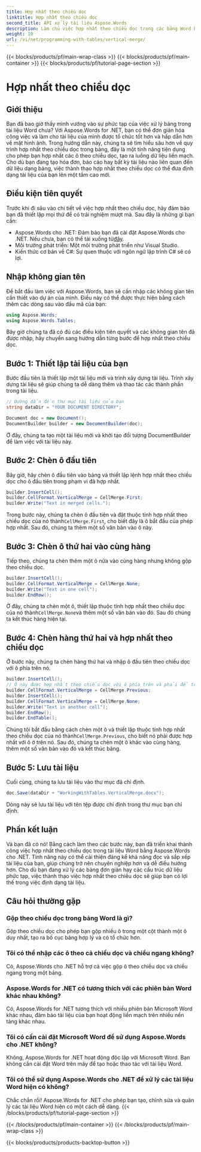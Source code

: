 ```yaml
---
title: Hợp nhất theo chiều dọc
linktitle: Hợp nhất theo chiều dọc
second_title: API xử lý tài liệu Aspose.Words
description: Làm chủ việc hợp nhất theo chiều dọc trong các bảng Word bằng Aspose.Words cho .NET với hướng dẫn chi tiết này. Tìm hiểu hướng dẫn từng bước để định dạng tài liệu chuyên nghiệp.
weight: 10
url: /vi/net/programming-with-tables/vertical-merge/
---
```


{{< blocks/products/pf/main-wrap-class >}}
{{< blocks/products/pf/main-container >}}
{{< blocks/products/pf/tutorial-page-section >}}

# Hợp nhất theo chiều dọc

## Giới thiệu

Bạn đã bao giờ thấy mình vướng vào sự phức tạp của việc xử lý bảng trong tài liệu Word chưa? Với Aspose.Words for .NET, bạn có thể đơn giản hóa công việc và làm cho tài liệu của mình được tổ chức tốt hơn và hấp dẫn hơn về mặt hình ảnh. Trong hướng dẫn này, chúng ta sẽ tìm hiểu sâu hơn về quy trình hợp nhất theo chiều dọc trong bảng, đây là một tính năng tiện dụng cho phép bạn hợp nhất các ô theo chiều dọc, tạo ra luồng dữ liệu liền mạch. Cho dù bạn đang tạo hóa đơn, báo cáo hay bất kỳ tài liệu nào liên quan đến dữ liệu dạng bảng, việc thành thạo hợp nhất theo chiều dọc có thể đưa định dạng tài liệu của bạn lên một tầm cao mới.

## Điều kiện tiên quyết

Trước khi đi sâu vào chi tiết về việc hợp nhất theo chiều dọc, hãy đảm bảo bạn đã thiết lập mọi thứ để có trải nghiệm mượt mà. Sau đây là những gì bạn cần:

-  Aspose.Words cho .NET: Đảm bảo bạn đã cài đặt Aspose.Words cho .NET. Nếu chưa, bạn có thể tải xuống từ[đây](https://releases.aspose.com/words/net/).
- Môi trường phát triển: Một môi trường phát triển như Visual Studio.
- Kiến thức cơ bản về C#: Sự quen thuộc với ngôn ngữ lập trình C# sẽ có lợi.

## Nhập không gian tên

Để bắt đầu làm việc với Aspose.Words, bạn sẽ cần nhập các không gian tên cần thiết vào dự án của mình. Điều này có thể được thực hiện bằng cách thêm các dòng sau vào đầu mã của bạn:

```csharp
using Aspose.Words;
using Aspose.Words.Tables;
```

Bây giờ chúng ta đã có đủ các điều kiện tiên quyết và các không gian tên đã được nhập, hãy chuyển sang hướng dẫn từng bước để hợp nhất theo chiều dọc.

## Bước 1: Thiết lập tài liệu của bạn

Bước đầu tiên là thiết lập một tài liệu mới và trình xây dựng tài liệu. Trình xây dựng tài liệu sẽ giúp chúng ta dễ dàng thêm và thao tác các thành phần trong tài liệu.

```csharp
// Đường dẫn đến thư mục tài liệu của bạn
string dataDir = "YOUR DOCUMENT DIRECTORY";

Document doc = new Document();
DocumentBuilder builder = new DocumentBuilder(doc);
```

Ở đây, chúng ta tạo một tài liệu mới và khởi tạo đối tượng DocumentBuilder để làm việc với tài liệu này.

## Bước 2: Chèn ô đầu tiên

Bây giờ, hãy chèn ô đầu tiên vào bảng và thiết lập lệnh hợp nhất theo chiều dọc cho ô đầu tiên trong phạm vi đã hợp nhất.

```csharp
builder.InsertCell();
builder.CellFormat.VerticalMerge = CellMerge.First;
builder.Write("Text in merged cells.");
```

 Trong bước này, chúng ta chèn ô đầu tiên và đặt thuộc tính hợp nhất theo chiều dọc của nó thành`CellMerge.First`, cho biết đây là ô bắt đầu của phép hợp nhất. Sau đó, chúng ta thêm một số văn bản vào ô này.

## Bước 3: Chèn ô thứ hai vào cùng hàng

Tiếp theo, chúng ta chèn thêm một ô nữa vào cùng hàng nhưng không gộp theo chiều dọc.

```csharp
builder.InsertCell();
builder.CellFormat.VerticalMerge = CellMerge.None;
builder.Write("Text in one cell");
builder.EndRow();
```

 Ở đây, chúng ta chèn một ô, thiết lập thuộc tính hợp nhất theo chiều dọc của nó thành`CellMerge.None`và thêm một số văn bản vào đó. Sau đó chúng ta kết thúc hàng hiện tại.

## Bước 4: Chèn hàng thứ hai và hợp nhất theo chiều dọc

Ở bước này, chúng ta chèn hàng thứ hai và nhập ô đầu tiên theo chiều dọc với ô phía trên nó.

```csharp
builder.InsertCell();
// Ô này được hợp nhất theo chiều dọc với ô phía trên và phải để trống.
builder.CellFormat.VerticalMerge = CellMerge.Previous;
builder.InsertCell();
builder.CellFormat.VerticalMerge = CellMerge.None;
builder.Write("Text in another cell");
builder.EndRow();
builder.EndTable();
```

 Chúng tôi bắt đầu bằng cách chèn một ô và thiết lập thuộc tính hợp nhất theo chiều dọc của nó thành`CellMerge.Previous`, cho biết nó phải được hợp nhất với ô ở trên nó. Sau đó, chúng ta chèn một ô khác vào cùng hàng, thêm một số văn bản vào đó và kết thúc bảng.

## Bước 5: Lưu tài liệu

Cuối cùng, chúng ta lưu tài liệu vào thư mục đã chỉ định.

```csharp
doc.Save(dataDir + "WorkingWithTables.VerticalMerge.docx");
```

Dòng này sẽ lưu tài liệu với tên tệp được chỉ định trong thư mục bạn chỉ định.

## Phần kết luận

Và bạn đã có nó! Bằng cách làm theo các bước này, bạn đã triển khai thành công việc hợp nhất theo chiều dọc trong tài liệu Word bằng Aspose.Words cho .NET. Tính năng này có thể cải thiện đáng kể khả năng đọc và sắp xếp tài liệu của bạn, giúp chúng trở nên chuyên nghiệp hơn và dễ điều hướng hơn. Cho dù bạn đang xử lý các bảng đơn giản hay các cấu trúc dữ liệu phức tạp, việc thành thạo việc hợp nhất theo chiều dọc sẽ giúp bạn có lợi thế trong việc định dạng tài liệu.

## Câu hỏi thường gặp

### Gộp theo chiều dọc trong bảng Word là gì?
Gộp theo chiều dọc cho phép bạn gộp nhiều ô trong một cột thành một ô duy nhất, tạo ra bố cục bảng hợp lý và có tổ chức hơn.

### Tôi có thể nhập các ô theo cả chiều dọc và chiều ngang không?
Có, Aspose.Words cho .NET hỗ trợ cả việc gộp ô theo chiều dọc và chiều ngang trong một bảng.

### Aspose.Words for .NET có tương thích với các phiên bản Word khác nhau không?
Có, Aspose.Words for .NET tương thích với nhiều phiên bản Microsoft Word khác nhau, đảm bảo tài liệu của bạn hoạt động liền mạch trên nhiều nền tảng khác nhau.

### Tôi có cần cài đặt Microsoft Word để sử dụng Aspose.Words cho .NET không?
Không, Aspose.Words for .NET hoạt động độc lập với Microsoft Word. Bạn không cần cài đặt Word trên máy để tạo hoặc thao tác với tài liệu Word.

### Tôi có thể sử dụng Aspose.Words cho .NET để xử lý các tài liệu Word hiện có không?
Chắc chắn rồi! Aspose.Words for .NET cho phép bạn tạo, chỉnh sửa và quản lý các tài liệu Word hiện có một cách dễ dàng.
{{< /blocks/products/pf/tutorial-page-section >}}

{{< /blocks/products/pf/main-container >}}
{{< /blocks/products/pf/main-wrap-class >}}

{{< blocks/products/products-backtop-button >}}
